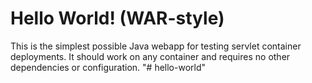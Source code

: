 Hello World! (WAR-style)
===============

This is the simplest possible Java webapp for testing servlet container deployments.  It should work on any container and requires no other dependencies or configuration.
"# hello-world" 
